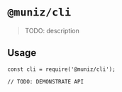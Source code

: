 # `@muniz/cli`

> TODO: description

## Usage

```
const cli = require('@muniz/cli');

// TODO: DEMONSTRATE API
```
